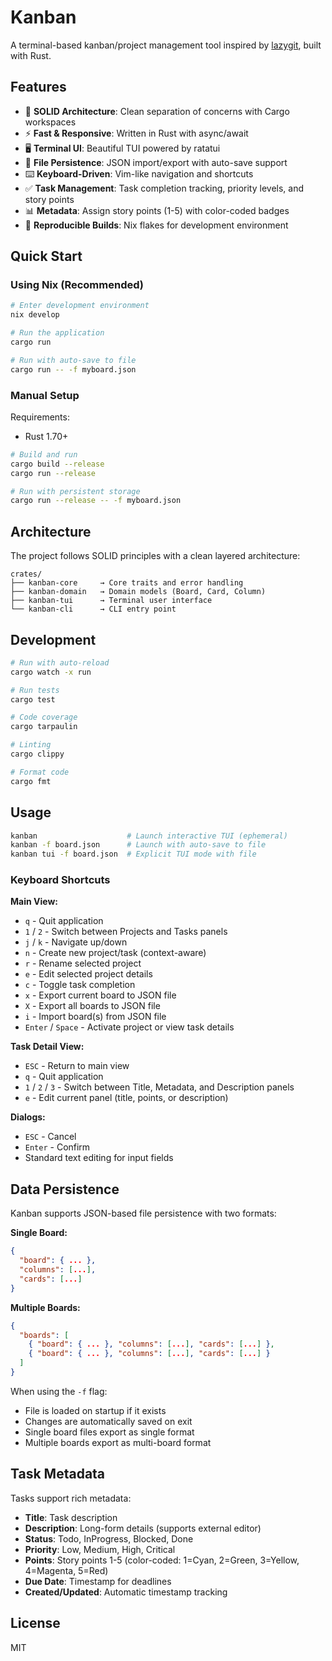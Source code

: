 # Kanban

A terminal-based kanban/project management tool inspired by [lazygit](https://github.com/jesseduffield/lazygit), built with Rust.

## Features

- 🎯 **SOLID Architecture**: Clean separation of concerns with Cargo workspaces
- ⚡ **Fast & Responsive**: Written in Rust with async/await
- 🖥️ **Terminal UI**: Beautiful TUI powered by ratatui
- 💾 **File Persistence**: JSON import/export with auto-save support
- ⌨️ **Keyboard-Driven**: Vim-like navigation and shortcuts
- ✅ **Task Management**: Task completion tracking, priority levels, and story points
- 📊 **Metadata**: Assign story points (1-5) with color-coded badges
- 🔄 **Reproducible Builds**: Nix flakes for development environment

## Quick Start

### Using Nix (Recommended)

```bash
# Enter development environment
nix develop

# Run the application
cargo run

# Run with auto-save to file
cargo run -- -f myboard.json
```

### Manual Setup

Requirements:
- Rust 1.70+

```bash
# Build and run
cargo build --release
cargo run --release

# Run with persistent storage
cargo run --release -- -f myboard.json
```

## Architecture

The project follows SOLID principles with a clean layered architecture:

```
crates/
├── kanban-core     → Core traits and error handling
├── kanban-domain   → Domain models (Board, Card, Column)
├── kanban-tui      → Terminal user interface
└── kanban-cli      → CLI entry point
```

## Development

```bash
# Run with auto-reload
cargo watch -x run

# Run tests
cargo test

# Code coverage
cargo tarpaulin

# Linting
cargo clippy

# Format code
cargo fmt
```

## Usage

```bash
kanban                    # Launch interactive TUI (ephemeral)
kanban -f board.json      # Launch with auto-save to file
kanban tui -f board.json  # Explicit TUI mode with file
```

### Keyboard Shortcuts

**Main View:**
- `q` - Quit application
- `1` / `2` - Switch between Projects and Tasks panels
- `j` / `k` - Navigate up/down
- `n` - Create new project/task (context-aware)
- `r` - Rename selected project
- `e` - Edit selected project details
- `c` - Toggle task completion
- `x` - Export current board to JSON file
- `X` - Export all boards to JSON file
- `i` - Import board(s) from JSON file
- `Enter` / `Space` - Activate project or view task details

**Task Detail View:**
- `ESC` - Return to main view
- `q` - Quit application
- `1` / `2` / `3` - Switch between Title, Metadata, and Description panels
- `e` - Edit current panel (title, points, or description)

**Dialogs:**
- `ESC` - Cancel
- `Enter` - Confirm
- Standard text editing for input fields

## Data Persistence

Kanban supports JSON-based file persistence with two formats:

**Single Board:**
```json
{
  "board": { ... },
  "columns": [...],
  "cards": [...]
}
```

**Multiple Boards:**
```json
{
  "boards": [
    { "board": { ... }, "columns": [...], "cards": [...] },
    { "board": { ... }, "columns": [...], "cards": [...] }
  ]
}
```

When using the `-f` flag:
- File is loaded on startup if it exists
- Changes are automatically saved on exit
- Single board files export as single format
- Multiple boards export as multi-board format

## Task Metadata

Tasks support rich metadata:
- **Title**: Task description
- **Description**: Long-form details (supports external editor)
- **Status**: Todo, InProgress, Blocked, Done
- **Priority**: Low, Medium, High, Critical
- **Points**: Story points 1-5 (color-coded: 1=Cyan, 2=Green, 3=Yellow, 4=Magenta, 5=Red)
- **Due Date**: Timestamp for deadlines
- **Created/Updated**: Automatic timestamp tracking

## License

MIT
